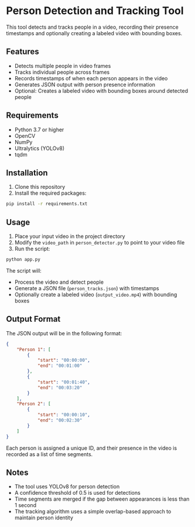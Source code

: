 # Person Detection and Tracking Tool

This tool detects and tracks people in a video, recording their presence timestamps and optionally creating a labeled video with bounding boxes.

## Features

- Detects multiple people in video frames
- Tracks individual people across frames
- Records timestamps of when each person appears in the video
- Generates JSON output with person presence information
- Optional: Creates a labeled video with bounding boxes around detected people

## Requirements

- Python 3.7 or higher
- OpenCV
- NumPy
- Ultralytics (YOLOv8)
- tqdm

## Installation

1. Clone this repository
2. Install the required packages:
```bash
pip install -r requirements.txt
```

## Usage

1. Place your input video in the project directory
2. Modify the `video_path` in `person_detector.py` to point to your video file
3. Run the script:
```bash
python app.py
```

The script will:
- Process the video and detect people
- Generate a JSON file (`person_tracks.json`) with timestamps
- Optionally create a labeled video (`output_video.mp4`) with bounding boxes

## Output Format

The JSON output will be in the following format:
```json
{
    "Person 1": [
        {
            "start": "00:00:00",
            "end": "00:01:00"
        },
        {
            "start": "00:01:40",
            "end": "00:03:20"
        }
    ],
    "Person 2": [
        {
            "start": "00:00:10",
            "end": "00:02:30"
        }
    ]
}
```

Each person is assigned a unique ID, and their presence in the video is recorded as a list of time segments.

## Notes

- The tool uses YOLOv8 for person detection
- A confidence threshold of 0.5 is used for detections
- Time segments are merged if the gap between appearances is less than 1 second
- The tracking algorithm uses a simple overlap-based approach to maintain person identity 
